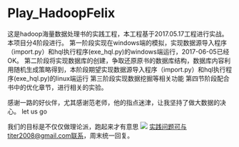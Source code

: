 # Play_HadoopFelix


这是hadoop海量数据处理书的实践工程，本工程基于2017.05.17工程进行实战。
本项目分4阶段进行。
第一阶段实现在windows端的模拟，实现数据源导入程序（import.py）和hql执行程序(exe_hql.py)的windows端运行，2017-06-05已经OK。
第二阶段将实现数据库的创建，争取还原原书的数据库结构，数据库内容利用随机生成策略得到，本阶段期望实现数据源导入程序（import.py）和hql执行程序(exe_hql.py)的linux端运行
第三阶段实现数据挖掘等相关功能
第四节阶段配合书中的优化章节，进行相关的实验。


感谢一路的好伙伴，尤其感谢范老师，他的指点迷津，让我坚持了做大数据的决心。
let us go

我们的目标是不仅仅做理论派，跑起来才有意思
![](https://upload.wikimedia.org/wikipedia/commons/9/95/Elephant_Walking_animated.gif)
实践问题可与titer2008@gmail.com联系，周末统一回复。
